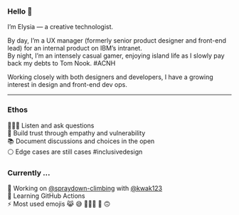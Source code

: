 ### Hello 👋

I’m Elysia — a creative technologist.

By day, I’m a UX manager (formerly senior product designer and front-end lead) for an internal product on IBM’s intranet.<br/>
By night, I’m an intensely casual gamer, enjoying island life as I slowly pay back my debts to Tom Nook. #ACNH

Working closely with both designers and developers, I have a growing interest in design and front-end dev ops.

---

### Ethos
🤷🏻‍♀️  Listen and ask questions<br/>
👐  Build trust through empathy and vulnerability<br/>
📚  Document discussions and choices in the open<br/>
⚪️  Edge cases are still cases #inclusivedesign<br/>


### Currently ...

🔭 Working on [@spraydown-climbing](https://github.com/spraydown-climbing) with [@kwak123](https://github.com/kwak123)<br/>
🌱 Learning GitHub Actions<br/>
⚡️ Most used emojis 😹 😅 🤷🏻‍♀️ 🙈 🙃 <br/>

<!--
**elycheea/elycheea** is a ✨ _special_ ✨ repository because its `README.md` (this file) appears on your GitHub profile.

Here are some ideas to get you started:

- 🔭 I’m currently working on ...
- 🌱 I’m currently learning ...
- 👯 I’m looking to collaborate on ...
- 🤔 I’m looking for help with ...
- 💬 Ask me about ...
- 📫 How to reach me: ...
- 😄 Pronouns: ...
- ⚡ Fun fact: ...
-->

